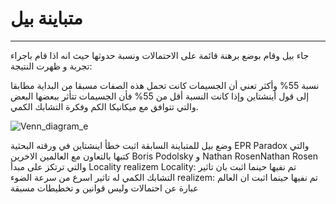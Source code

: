 # متباينة بيل
---

جاء [بيل](https://ar.wikipedia.org/wiki/%D8%AC%D9%88%D9%86_%D8%B3%D8%AA%D9%8A%D9%88%D8%A7%D8%B1%D8%AA_%D8%A8%D9%84) وقام بوضع برهنة قائمة على الاحتمالات ونسبة حدوثها حيث انه اذا قام باجراء تجربة و ظهرت النتيجة:

 نسبة 55% وأكثر تعني أن الجسيمات كانت تحمل هذه الصفات مسبقا من البداية مطابقا إلى قول أينشتاين 
وإذا كانت النسبة أقل من 55% فأن الجسيمات تتأثر ببعضها البعض والتي تتوافق مع ميكانيكا الكم وفكرة التشابك الكمي.


 ![Venn_diagram_e](~/images/Venn_diagram.png)


وضع بيل للمتباينة السابقة اثبت خطأ اينشتاين في ورقته البحثية EPR Paradox 
والتي كتبها بالتعاون مع العالمين الاخرين  Boris Podolsky و Nathan RosenNathan Rosen والتي ترتكز على مبدأ Locality realizem
Locality: تم نفيها حينما اثبت بان تاثير التشابك الكمي له تاثير اسرع من سرعة الضوء
realizem: تم نفيها حينما اثبت ان العالم عبارة عن احتمالات وليس قوانين و تخطيطات مسبقة






<!-- https://www.youtube.com/watch?v=fBR5HQ-Ja10 -->
